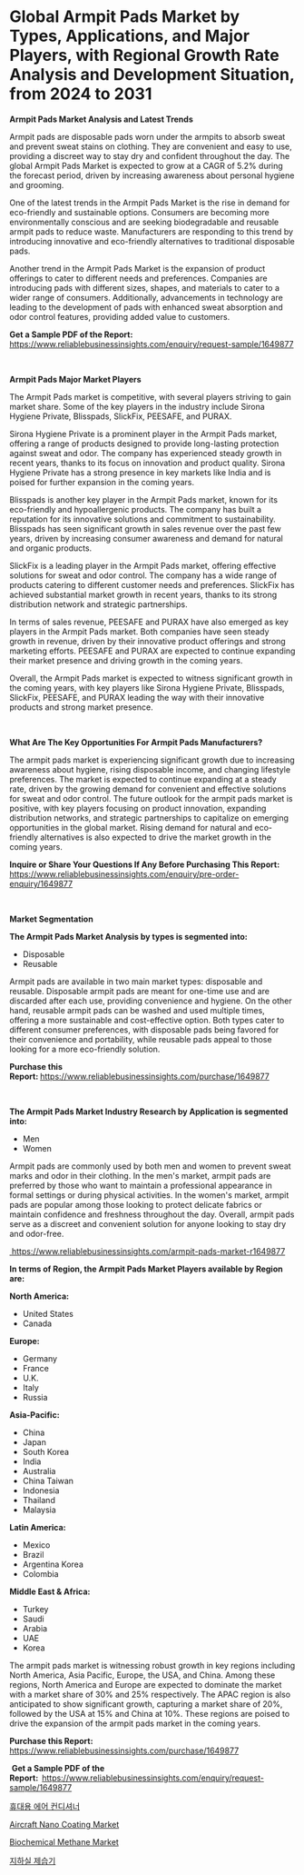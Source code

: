 <p><h1>Global Armpit Pads Market by Types, Applications, and Major Players, with Regional Growth Rate Analysis and Development Situation, from 2024 to 2031</h1></p><p><strong>Armpit Pads Market Analysis and Latest Trends</strong></p>
<p><p>Armpit pads are disposable pads worn under the armpits to absorb sweat and prevent sweat stains on clothing. They are convenient and easy to use, providing a discreet way to stay dry and confident throughout the day. The global Armpit Pads Market is expected to grow at a CAGR of 5.2% during the forecast period, driven by increasing awareness about personal hygiene and grooming.</p><p>One of the latest trends in the Armpit Pads Market is the rise in demand for eco-friendly and sustainable options. Consumers are becoming more environmentally conscious and are seeking biodegradable and reusable armpit pads to reduce waste. Manufacturers are responding to this trend by introducing innovative and eco-friendly alternatives to traditional disposable pads.</p><p>Another trend in the Armpit Pads Market is the expansion of product offerings to cater to different needs and preferences. Companies are introducing pads with different sizes, shapes, and materials to cater to a wider range of consumers. Additionally, advancements in technology are leading to the development of pads with enhanced sweat absorption and odor control features, providing added value to customers.</p></p>
<p><strong>Get a Sample PDF of the Report:&nbsp;</strong> <a href="https://www.reliablebusinessinsights.com/enquiry/request-sample/1649877">https://www.reliablebusinessinsights.com/enquiry/request-sample/1649877</a></p>
<p>&nbsp;</p>
<p><strong>Armpit Pads Major Market Players</strong></p>
<p><p>The Armpit Pads market is competitive, with several players striving to gain market share. Some of the key players in the industry include Sirona Hygiene Private, Blisspads, SlickFix, PEESAFE, and PURAX.</p><p>Sirona Hygiene Private is a prominent player in the Armpit Pads market, offering a range of products designed to provide long-lasting protection against sweat and odor. The company has experienced steady growth in recent years, thanks to its focus on innovation and product quality. Sirona Hygiene Private has a strong presence in key markets like India and is poised for further expansion in the coming years.</p><p>Blisspads is another key player in the Armpit Pads market, known for its eco-friendly and hypoallergenic products. The company has built a reputation for its innovative solutions and commitment to sustainability. Blisspads has seen significant growth in sales revenue over the past few years, driven by increasing consumer awareness and demand for natural and organic products.</p><p>SlickFix is a leading player in the Armpit Pads market, offering effective solutions for sweat and odor control. The company has a wide range of products catering to different customer needs and preferences. SlickFix has achieved substantial market growth in recent years, thanks to its strong distribution network and strategic partnerships.</p><p>In terms of sales revenue, PEESAFE and PURAX have also emerged as key players in the Armpit Pads market. Both companies have seen steady growth in revenue, driven by their innovative product offerings and strong marketing efforts. PEESAFE and PURAX are expected to continue expanding their market presence and driving growth in the coming years.</p><p>Overall, the Armpit Pads market is expected to witness significant growth in the coming years, with key players like Sirona Hygiene Private, Blisspads, SlickFix, PEESAFE, and PURAX leading the way with their innovative products and strong market presence.</p></p>
<p>&nbsp;</p>
<p><strong>What Are The Key Opportunities For Armpit Pads Manufacturers?</strong></p>
<p><p>The armpit pads market is experiencing significant growth due to increasing awareness about hygiene, rising disposable income, and changing lifestyle preferences. The market is expected to continue expanding at a steady rate, driven by the growing demand for convenient and effective solutions for sweat and odor control. The future outlook for the armpit pads market is positive, with key players focusing on product innovation, expanding distribution networks, and strategic partnerships to capitalize on emerging opportunities in the global market. Rising demand for natural and eco-friendly alternatives is also expected to drive the market growth in the coming years.</p></p>
<p><strong>Inquire or Share Your Questions If Any Before Purchasing This Report:</strong> <a href="https://www.reliablebusinessinsights.com/enquiry/pre-order-enquiry/1649877">https://www.reliablebusinessinsights.com/enquiry/pre-order-enquiry/1649877</a></p>
<p>&nbsp;</p>
<p><strong>Market Segmentation</strong></p>
<p><strong>The Armpit Pads Market Analysis by types is segmented into:</strong></p>
<p><ul><li>Disposable</li><li>Reusable</li></ul></p>
<p><p>Armpit pads are available in two main market types: disposable and reusable. Disposable armpit pads are meant for one-time use and are discarded after each use, providing convenience and hygiene. On the other hand, reusable armpit pads can be washed and used multiple times, offering a more sustainable and cost-effective option. Both types cater to different consumer preferences, with disposable pads being favored for their convenience and portability, while reusable pads appeal to those looking for a more eco-friendly solution.</p></p>
<p><strong>Purchase this Report:&nbsp;</strong><a href="https://www.reliablebusinessinsights.com/purchase/1649877">https://www.reliablebusinessinsights.com/purchase/1649877</a></p>
<p>&nbsp;</p>
<p><strong>The Armpit Pads Market Industry Research by Application is segmented into:</strong></p>
<p><ul><li>Men</li><li>Women</li></ul></p>
<p><p>Armpit pads are commonly used by both men and women to prevent sweat marks and odor in their clothing. In the men's market, armpit pads are preferred by those who want to maintain a professional appearance in formal settings or during physical activities. In the women's market, armpit pads are popular among those looking to protect delicate fabrics or maintain confidence and freshness throughout the day. Overall, armpit pads serve as a discreet and convenient solution for anyone looking to stay dry and odor-free.</p></p>
<p><a href="https://www.reliablebusinessinsights.com/armpit-pads-market-r1649877">&nbsp;https://www.reliablebusinessinsights.com/armpit-pads-market-r1649877</a></p>
<p><strong>In terms of Region, the Armpit Pads Market Players available by Region are:</strong></p>
<p>
    <p> <strong> North America: </strong>
        <ul>
            <li>United States</li>
            <li>Canada</li>
        </ul>
        </p> 
    <p> <strong> Europe: </strong>
        <ul>
            <li>Germany</li>
            <li>France</li>
            <li>U.K.</li>
            <li>Italy</li>
            <li>Russia</li>
        </ul>
        </p> 
    <p> <strong> Asia-Pacific: </strong>
        <ul>
            <li>China</li>
            <li>Japan</li>
            <li>South Korea</li>
            <li>India</li>
            <li>Australia</li>
            <li>China Taiwan</li>
            <li>Indonesia</li>
            <li>Thailand</li>
            <li>Malaysia</li>
        </ul>
        </p> 
    <p> <strong> Latin America: </strong>
        <ul>
            <li>Mexico</li>
            <li>Brazil</li>
            <li>Argentina Korea</li>
            <li>Colombia</li>
        </ul>
        </p> 
    <p> <strong> Middle East & Africa: </strong>
        <ul>
            <li>Turkey</li>
            <li>Saudi</li>
            <li>Arabia</li>
            <li>UAE</li>
            <li>Korea</li>
        </ul>
    </p>
    </p>
<p><p>The armpit pads market is witnessing robust growth in key regions including North America, Asia Pacific, Europe, the USA, and China. Among these regions, North America and Europe are expected to dominate the market with a market share of 30% and 25% respectively. The APAC region is also anticipated to show significant growth, capturing a market share of 20%, followed by the USA at 15% and China at 10%. These regions are poised to drive the expansion of the armpit pads market in the coming years.</p></p>
<p><strong>Purchase this Report: </strong><a href="https://www.reliablebusinessinsights.com/purchase/1649877">https://www.reliablebusinessinsights.com/purchase/1649877</a></p>
<p>&nbsp;<strong>Get a Sample PDF of the Report:&nbsp;&nbsp;</strong><a href="https://www.reliablebusinessinsights.com/enquiry/request-sample/1649877">https://www.reliablebusinessinsights.com/enquiry/request-sample/1649877</a></p>
<p><strong></strong></p>
<p><p><a href="https://github.com/msujons1512/Market-Research-Report-List-1/blob/main/8080494147307.md">휴대용 에어 컨디셔너</a></p><p><a href="https://github.com/irjbaube82/Market-Research-Report-List-1/blob/main/aircraft-nano-coating-market.md">Aircraft Nano Coating Market</a></p><p><a href="https://github.com/wybrqqeb6/Market-Research-Report-List-1/blob/main/biochemical-methane-market.md">Biochemical Methane Market</a></p><p><a href="https://github.com/amuji413411/Market-Research-Report-List-1/blob/main/8049557147308.md">지하실 제습기</a></p></p>